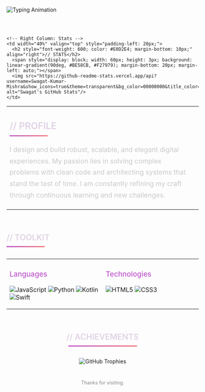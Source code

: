 <!-- KINETIC TYPOGRAPHY THEME (ZERO-SETUP EDITION) - BY AI -->

<div style="font-family: 'Inter', 'Segoe UI', 'Helvetica Neue', 'Arial', sans-serif; width: 100%; padding: 10px;">

<!-- Header: Massive Animated Typography -->
<div style="text-align: left; margin-bottom: 60px;">
  <img src="https://readme-typing-svg.herokuapp.com?font=Inter&weight=800&size=50&pause=1000&color=BE58CB¢er=false&vCenter=true&width=1000&lines=Swagat+Mishra;Full-Stack+Developer;Cloud+Architect" alt="Typing Animation" />
</div>

<!-- Section: Profile & Stats -->
<table width="100%" style="border: none;">
  <tr>
    <!-- Left Column: Profile -->
    <td width="60%" valign="top" style="padding-right: 20px;">
      <h2 style="font-weight: 600; color: #E0D2E4; margin-bottom: 10px;">// PROFILE</h2>
      <span style="display: block; width: 100px; height: 3px; background: linear-gradient(90deg, #BE58CB, #F27979); margin-bottom: 20px;"></span>
      <p style="color: #c9c9c9; font-size: 1.1em; line-height: 1.7;">
        I design and build robust, scalable, and elegant digital experiences. My passion lies in solving complex problems with clean code and architecting systems that stand the test of time. I am constantly refining my craft through continuous learning and new challenges.
      </p>
    </td>
    
    <!-- Right Column: Stats -->
    <td width="40%" valign="top" style="padding-left: 20px;">
      <h2 style="font-weight: 600; color: #E0D2E4; margin-bottom: 10px;" align="right">// STATS</h2>
      <span style="display: block; width: 60px; height: 3px; background: linear-gradient(90deg, #BE58CB, #F27979); margin-bottom: 20px; margin-left: auto;"></span>
      <img src="https://github-readme-stats.vercel.app/api?username=Swagat-Kumar-Mishra&show_icons=true&theme=transparent&bg_color=00000000&title_color=BE58CB&text_color=c9c9c9&icon_color=F27979&border_color=444" alt="Swagat's GitHub Stats"/>
    </td>
  </tr>
</table>

<!-- Section: Toolkit -->
<div style="margin-top: 60px;">
  <h2 style="font-weight: 600; color: #E0D2E4; margin-bottom: 10px;">// TOOLKIT</h2>
  <span style="display: block; width: 100px; height: 3px; background: linear-gradient(90deg, #BE58CB, #F27979); margin-bottom: 30px;"></span>
  
  <table width="100%" style="border: none;">
    <tr>
      <td width="50%" valign="top">
        <h3 style="color: #BE58CB; font-weight: 500;">Languages</h3>
        <p>
          <img src="https://img.shields.io/badge/JavaScript-F7DF1E?style=for-the-badge&logo=javascript&logoColor=black" alt="JavaScript"/>
          <img src="https://img.shields.io/badge/Python-3776AB?style=for-the-badge&logo=python&logoColor=white" alt="Python"/>
          <img src="https://img.shields.io/badge/Kotlin-7F52FF?style=for-the-badge&logo=kotlin&logoColor=white" alt="Kotlin"/>
          <img src="https://img.shields.io/badge/Swift-FA7343?style=for-the-badge&logo=swift&logoColor=white" alt="Swift"/>
        </p>
      </td>
      <td width="50%" valign="top">
        <h3 style="color: #BE58CB; font-weight: 500;">Technologies</h3>
        <p>
          <img src="https://img.shields.io/badge/HTML5-E34F26?style=for-the-badge&logo=html5&logoColor=white" alt="HTML5"/>
          <img src="https://img.shields.io/badge/CSS3-1572B6?style=for-the-badge&logo=css3&logoColor=white" alt="CSS3"/>
        </p>
      </td>
    </tr>
  </table>
</div>

<!-- Section: Achievements -->
<div align="center" style="margin-top: 60px;">
  <h2 style="font-weight: 600; color: #E0D2E4; margin-bottom: 10px;">// ACHIEVEMENTS</h2>
  <span style="display: block; width: 180px; height: 3px; background: linear-gradient(90deg, #BE58CB, #F27979); margin-bottom: 30px;"></span>
  <img src="https://github-profile-trophy.vercel.app/?username=Swagat-Kumar-Mishra&theme=gruvbox&no-frame=true&no-bg=true&margin-w=15&margin-h=15" alt="GitHub Trophies">
  <p style="color: #888; font-size: 0.9em; margin-top: 40px;">Thanks for visiting.</p>
</div>

</div>
